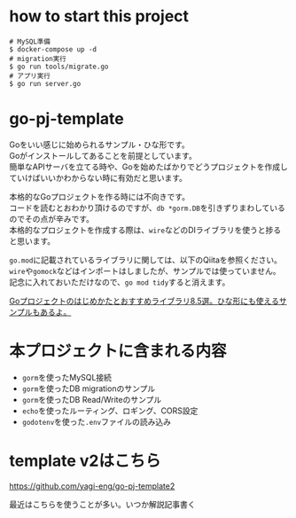 # how to start this project

```
# MySQL準備
$ docker-compose up -d
# migration実行
$ go run tools/migrate.go
# アプリ実行
$ go run server.go
```

# go-pj-template
Goをいい感じに始められるサンプル・ひな形です。
<br/>Goがインストールしてあることを前提としています。
<br/>簡単なAPIサーバを立てる時や、Goを始めたばかりでどうプロジェクトを作成していけばいいかわからない時に有効だと思います。

本格的なGoプロジェクトを作る時には不向きです。
<br/>コードを読むとおわかり頂けるのですが、`db *gorm.DB`を引きずりまわしているのでその点が辛みです。
<br/>本格的なプロジェクトを作成する際は、`wire`などのDIライブラリを使うと捗ると思います。

`go.mod`に記載されているライブラリに関しては、以下のQiitaを参照ください。
<br/>`wire`や`gomock`などはインポートはしましたが、サンプルでは使っていません。
<br/>記念に入れておいただけなので、`go mod tidy`すると消えます。

[Goプロジェクトのはじめかたとおすすめライブラリ8.5選。ひな形にも使えるサンプルもあるよ。](https://qiita.com/yagi_eng/items/65cd812107362d36ae86)

# 本プロジェクトに含まれる内容
- `gorm`を使ったMySQL接続
- `gorm`を使ったDB migrationのサンプル
- `gorm`を使ったDB Read/Writeのサンプル
- `echo`を使ったルーティング、ロギング、CORS設定
- `godotenv`を使った`.env`ファイルの読み込み

# template v2はこちら
https://github.com/yagi-eng/go-pj-template2

最近はこちらを使うことが多い。いつか解説記事書く

